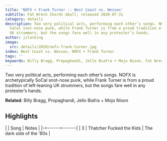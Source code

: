 ```yaml
---
title: 'NOFX + Frank Turner :: West Coast vs. Wessex'
subtitle: Fat Wreck Chords &bull; released 2020-07-31
category: details
description: Two very political acts, performing each other’s songs. NOFX is archetypically
  SoCal snot-nose punk, while Frank Turner is from a proud tradition of left-leaning
  UK strummers, but the songs fare well in any protester’s hands.
author: jclacking
image:
  src: details/2020/nofx-frank-turner.jpg
index: West Coast vs. Wessex, NOFX + Frank Turner
tags: ''
keywords: Billy Bragg, Propaghandi, Jello Biafra + Mojo Nixon, Fat Wreck Chords
---
```

Two very political acts, performing each other’s songs. NOFX is archetypically SoCal snot-nose punk, while Frank Turner is from a proud tradition of left-leaning UK strummers, but the songs fare well in any protester’s hands.<!--more-->

**Related**: Billy Bragg, Propaghandi, Jello Biafra + Mojo Nixon

## Highlights

| | Song | Notes |
|-+------+-------|
| 3 | Thatcher Fucked the Kids | The dark side of the ‘80s |

